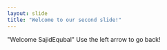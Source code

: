 ```yaml
---
layout: slide
title: "Welcome to our second slide!"
---
```

"Welcome SajidEqubal"
Use the left arrow to go back!
